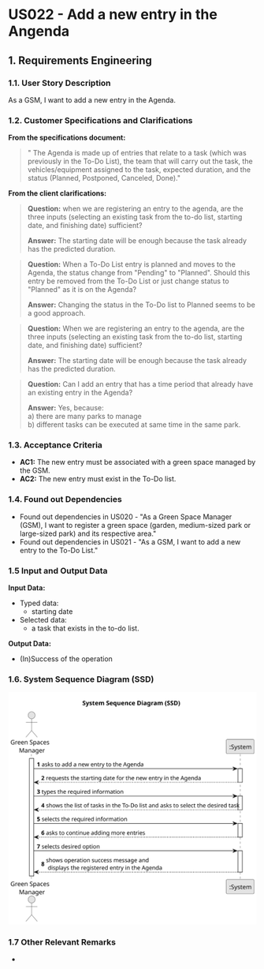 # US022 - Add a new entry in the Angenda


## 1. Requirements Engineering

### 1.1. User Story Description

As a GSM, I want to add a new entry in the Agenda.

### 1.2. Customer Specifications and Clarifications 

**From the specifications document:**

>	" The Agenda is made up of entries that relate to a task (which was previously in the To-Do List),
the team that will carry out the task, the vehicles/equipment assigned to
the task, expected duration, and the status (Planned, Postponed, Canceled,
Done)."

**From the client clarifications:**

> **Question:** when we are registering an entry to the agenda, are the three inputs (selecting an existing task from the to-do list, starting date, and finishing date) sufficient?
>
> **Answer:** The starting date will be enough because the task already has the predicted duration.

> **Question:** When a To-Do List entry is planned and moves to the Agenda, the status change from "Pending" to "Planned". Should this entry be removed from the To-Do List or just change status to "Planned" as it is on the Agenda?
>
> **Answer:** Changing the status in the To-Do list to Planned seems to be a good approach.

> **Question:** When we are registering an entry to the agenda, are the three inputs (selecting an existing task from the to-do list, starting date, and finishing date) sufficient? 
> 
> **Answer:** The starting date will be enough because the task already has the predicted duration.

>**Question:** Can I add an entry that has a time period that already have an existing entry in the Agenda?
> 
> **Answer:** Yes, because:\
a) there are many parks to manage\
b) different tasks can be executed at same time in the same park.




### 1.3. Acceptance Criteria

* **AC1:**  The new entry must be associated with a green space managed by the GSM.
* **AC2:**  The new entry must exist in the To-Do list.

### 1.4. Found out Dependencies

*  Found out dependencies in US020 - "As a Green Space Manager (GSM), I want to register a green
  space (garden, medium-sized park or large-sized park) and its respective
  area."
*  Found out dependencies in US021 - "As a GSM, I want to add a new entry to the To-Do List."

### 1.5 Input and Output Data

**Input Data:**

* Typed data:
    * starting date
* Selected data:
    * a task that exists in the to-do list.



**Output Data:**

* (In)Success of the operation

### 1.6. System Sequence Diagram (SSD)

![System Sequence Diagram](svg/us022-system-sequence-diagram.svg)

### 1.7 Other Relevant Remarks

* 